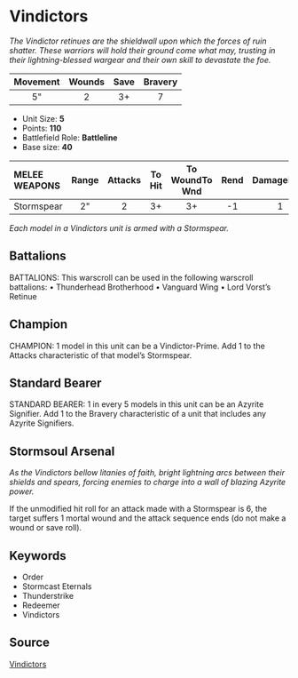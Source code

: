 # Vindictors

_The Vindictor retinues are the shieldwall upon which the forces of ruin shatter. These warriors will hold their ground come what may, trusting in their lightning-blessed wargear and their own skill to devastate the foe._


| Movement | Wounds | Save | Bravery |
|:--------:|:------:|:----:|:-------:|
| 5" | 2 | 3+ | 7 |

* Unit Size: **5**
* Points: **110**
* Battlefield Role: **Battleline**
* Base size: **40**

| MELEE WEAPONS | Range | Attacks | To Hit | To WoundTo Wnd | Rend | DamageDmg |
|:---|:--:|:--:|:--:|:--:|:--:|:--:|
| Stormspear | 2" | 2 | 3+ | 3+ | -1 | 1 |


_Each model in a Vindictors unit is armed with a Stormspear._

## Battalions

BATTALIONS: This warscroll can be used in the following warscroll battalions: • Thunderhead Brotherhood • Vanguard Wing • Lord Vorst’s Retinue

## Champion

CHAMPION: 1 model in this unit can be a Vindictor-Prime. Add 1 to the Attacks characteristic of that model’s Stormspear.

## Standard Bearer

STANDARD BEARER: 1 in every 5 models in this unit can be an Azyrite Signifier. Add 1 to the Bravery characteristic of a unit that includes any Azyrite Signifiers.

## Stormsoul Arsenal

_As the Vindictors bellow litanies of faith, bright lightning arcs between their shields and spears, forcing enemies to charge into a wall of blazing Azyrite power._

If the unmodified hit roll for an attack made with a Stormspear is 6, the target suffers 1 mortal wound and the attack sequence ends (do not make a wound or save roll).

## Keywords

* Order
* Stormcast Eternals
* Thunderstrike
* Redeemer
* Vindictors


## Source

[Vindictors](https://wahapedia.ru/aos3/factions/stormcast-eternals/Vindictors)
